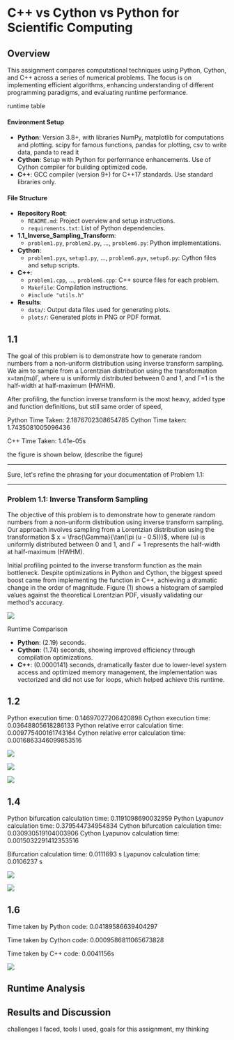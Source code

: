# C++ vs Cython vs Python for Scientific Computing

## Overview

This assignment compares computational techniques using Python, Cython, and C++ across a series of numerical problems. The focus is on implementing efficient algorithms, enhancing understanding of different programming paradigms, and evaluating runtime performance.

runtime table



#### Environment Setup

- **Python**: Version 3.8+, with libraries NumPy, matplotlib for computations and plotting. scipy for famous functions, pandas for plotting, csv to write data, panda to read it
- **Cython**: Setup with Python for performance enhancements. Use of Cython compiler for building optimized code.
- **C++**: GCC compiler (version 9+) for C++17 standards. Use standard libraries only.

#### File Structure

- **Repository Root**:
  - `README.md`: Project overview and setup instructions.
  - `requirements.txt`: List of Python dependencies.
- **1.1_Inverse_Sampling_Transform**:
  - `problem1.py`, `problem2.py`, ..., `problem6.py`: Python implementations.
- **Cython**:
  - `problem1.pyx`, `setup1.py`, ..., `problem6.pyx`, `setup6.py`: Cython files and setup scripts.
- **C++**:
  - `problem1.cpp`, ..., `problem6.cpp`: C++ source files for each problem.
  - `Makefile`: Compilation instructions.
  - `#include "utils.h"`
- **Results**:
  - `data/`: Output data files used for generating plots.
  - `plots/`: Generated plots in PNG or PDF format. 



## 1.1

The goal of this problem is to demonstrate how to generate random numbers from a non-uniform distribution using inverse transform sampling. We aim to sample from a Lorentzian distribution using the transformation x=tan(πu)Γ​, where u is uniformly distributed between 0 and 1, and Γ=1 is the half-width at half-maximum (HWHM).



After profiling, the function inverse transform is the most heavy, added type and function definitions, but still same order of speed, 

Python Time Taken: 2.1876702308654785
Cython Time taken: 1.7435081005096436

C++ Time Taken: 1.41e-05s

the figure is shown below, (describe the figure)

---

Sure, let's refine the phrasing for your documentation of Problem 1.1:

---

### Problem 1.1: Inverse Transform Sampling

The objective of this problem is to demonstrate how to generate random numbers from a non-uniform distribution using inverse transform sampling. Our approach involves sampling from a Lorentzian distribution using the transformation \$ x = \frac{\Gamma}{\tan(\pi (u - 0.5))}$, where \(u) is uniformly distributed between 0 and 1, and $\Gamma{} = 1$ represents the half-width at half-maximum (HWHM).

Initial profiling pointed to the inverse transform function as the main bottleneck. Despite optimizations in Python and Cython, the biggest speed boost came from implementing the function in C++, achieving a dramatic change in the order of magnitude. Figure (1) shows a histogram of sampled values against the theoretical Lorentzian PDF, visually validating our method's accuracy.

![](D:\Google%20Drive\2.T\.HPC\C++%20vs%20Cython%20vs%20Python\1.1_Inverse_Transform_Sampling\plots\Figure_1.png)

Runtime Comparison

- **Python**: (2.19) seconds.
- **Cython**: (1.74) seconds, showing improved efficiency through compilation optimizations.
- **C++**: (0.0000141) seconds, dramatically faster due to lower-level system access and optimized memory management, the implementation was vectorized and did not use for loops, which helped achieve this runtime.

## 1.2

Python execution time: 0.14697027206420898
Cython execution time: 0.03648805618286133
Python relative error calculation time: 0.009775400161743164
Cython relative error calculation time: 0.0016863346099853516

![](D:\Google%20Drive\2.T\.HPC\C++%20vs%20Cython%20vs%20Python\1.2_Numerical_Integration\plots\Figure_1.png)

![](D:\Google%20Drive\2.T\.HPC\C++%20vs%20Cython%20vs%20Python\1.2_Numerical_Integration\plots\Figure_2.png)

![](D:\Google%20Drive\2.T\.HPC\C++%20vs%20Cython%20vs%20Python\1.2_Numerical_Integration\plots\Figure_3.png)

## 1.4

Python bifurcation calculation time: 0.1191098690032959
Python Lyapunov calculation time: 0.379544734954834
Cython bifurcation calculation time: 0.030930519104003906
Cython Lyapunov calculation time: 0.0015032291412353516

Bifurcation calculation time: 0.0111693 s
Lyapunov calculation time: 0.0106237 s



![](D:\Google%20Drive\2.T\.HPC\C++%20vs%20Cython%20vs%20Python\1.4_Nonlinear_Dynamics\plots\bifurcation_data_c_bifurcation.png)

![](D:\Google%20Drive\2.T\.HPC\C++%20vs%20Cython%20vs%20Python\1.4_Nonlinear_Dynamics\plots\lyapunov_data_cy_lyapunov.png)

## 1.6

Time taken by Python code: 0.04189586639404297

Time taken by Cython code: 0.0009586811065673828

Time taken by C++ code: 0.0041156s

![](D:\Google%20Drive\2.T\.HPC\C++%20vs%20Cython%20vs%20Python\1.6_Implicit_ODE_Solver\plots\Figure_1.png)



## Runtime Analysis





## Results and Discussion

challenges I faced, tools I used, goals for this assignment, my thinking

